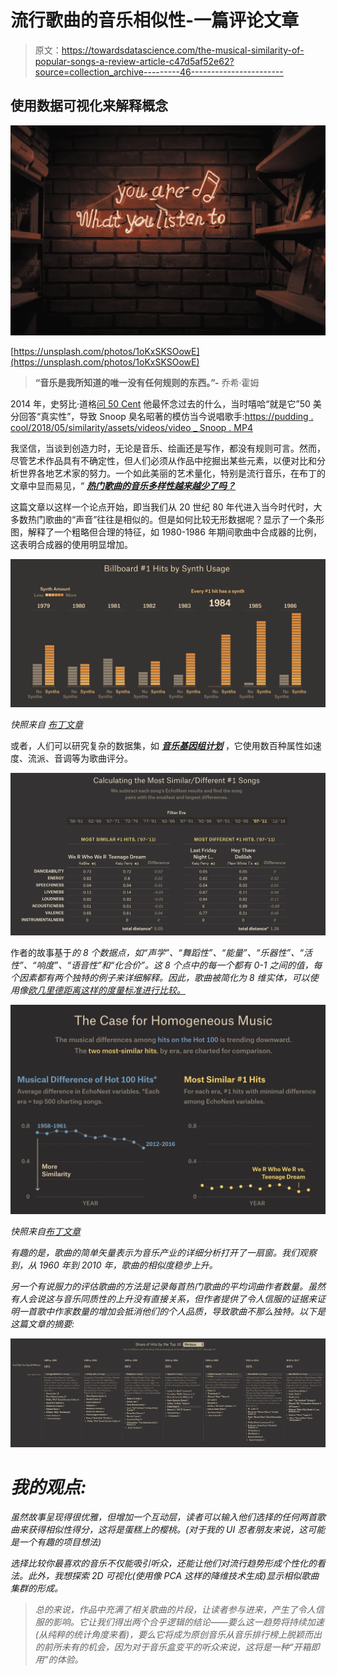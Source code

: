 # 流行歌曲的音乐相似性-一篇评论文章

> 原文：<https://towardsdatascience.com/the-musical-similarity-of-popular-songs-a-review-article-c47d5af52e62?source=collection_archive---------46----------------------->

## 使用数据可视化来解释概念

![](img/c9439ab55e1afaea6b7e20dcabeb5b32.png)

[https://unsplash.com/photos/1oKxSKSOowE](https://unsplash.com/photos/1oKxSKSOowE)

> **“音乐是我所知道的唯一没有任何规则的东西。”-** 乔希·霍姆

2014 年，史努比·道格[问 50 Cent](https://youtu.be/P4rq2d5FXQ4?t=6m52s) 他最怀念过去的什么，当时嘻哈“就是它”50 美分回答“真实性”，导致 Snoop 臭名昭著的模仿当今说唱歌手:[https://pudding . cool/2018/05/similarity/assets/videos/video _ Snoop . MP4](https://pudding.cool/2018/05/similarity/assets/videos/video_snoop.mp4)

我坚信，当谈到创造力时，无论是音乐、绘画还是写作，都没有规则可言。然而，尽管艺术作品具有不确定性，但人们必须从作品中挖掘出某些元素，以便对比和分析世界各地艺术家的努力。一个如此美丽的艺术量化，特别是流行音乐，在布丁的文章中显而易见，“ [***热门歌曲的音乐多样性越来越少了吗？***](https://pudding.cool/2018/05/similarity/)

这篇文章以这样一个论点开始，即当我们从 20 世纪 80 年代进入当今时代时，大多数热门歌曲的“声音”往往是相似的。但是如何比较无形数据呢？显示了一个条形图，解释了一个粗略但合理的特征，如 1980-1986 年期间歌曲中合成器的比例，这表明合成器的使用明显增加。

![](img/9012ebee8f04c73e92d4c9ec038fd889.png)

*快照来自* [*布丁文章*](https://pudding.cool/2018/05/similarity/)

或者，人们可以研究复杂的数据集，如 [***音乐基因组计划***](https://www.pandora.com/about/mgp) ，它使用数百种属性如速度、流派、音调等为歌曲评分。

![](img/508b80264157544c33cfdad773d760ad.png)

作者的故事基于[](http://the.echonest.com/)*的 8 个数据点，如“声学”、“舞蹈性”、“能量”、“乐器性”、“活性”、“响度”、“语音性”和“化合价”。这 8 个点中的每一个都有 0-1 之间的值，每个因素都有两个独特的例子来详细解释。因此，歌曲被简化为 8 维实体，可以使用像[欧几里德距离这样的度量标准进行比较。](https://en.wikipedia.org/wiki/Euclidean_distance)*

*![](img/35e268a4ecd826308fcd1e02774e663b.png)*

*快照来自[布丁文章](https://pudding.cool/2018/05/similarity/)*

*有趣的是，歌曲的简单矢量表示为音乐产业的详细分析打开了一扇窗。我们观察到，从 1960 年到 2010 年，歌曲的相似度稳步上升。*

*另一个有说服力的评估歌曲的方法是记录每首热门歌曲的平均词曲作者数量。虽然有人会说这与音乐同质性的上升没有直接关系，但作者提供了令人信服的证据来证明一首歌中作家数量的增加会抵消他们的个人品质，导致歌曲不那么独特。以下是这篇文章的摘要:*

*![](img/0f2aa1e7b714605ab5336e1e79a2f2cd.png)*

# *我的观点:*

*虽然故事呈现得很优雅，但增加一个互动层，读者可以输入他们选择的任何两首歌曲来获得相似性得分，这将是蛋糕上的樱桃。(对于我的 UI 忍者朋友来说，这可能是一个有趣的项目想法)*

*选择比较你最喜欢的音乐不仅能吸引听众，还能让他们对流行趋势形成个性化的看法。此外，我想探索 2D 可视化(使用像 PCA 这样的降维技术生成)显示相似歌曲集群的形成。*

> *总的来说，作品中充满了相关歌曲的片段，让读者参与进来，产生了令人信服的影响。它让我们得出两个合乎逻辑的结论——要么这一趋势将持续加速(从纯粹的统计角度来看)，要么它将成为原创音乐从音乐排行榜上脱颖而出的前所未有的机会，因为对于音乐盒变平的听众来说，这将是一种“开箱即用”的体验。*